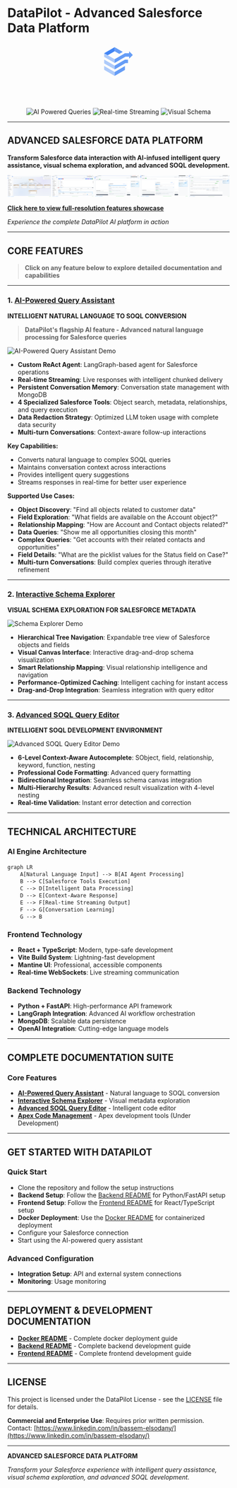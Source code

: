 # DataPilot - Advanced Salesforce Data Platform

<div align="center">
  <svg viewBox="0 0 24 24" fill="none" xmlns="http://www.w3.org/2000/svg" width="80" height="80">
    <polygon
      points="4.69 7.7 9.38 4.99 9.38 2.27 2.25 6.38 2.64 6.86 4.26 7.74 4.69 7.7"
      fill="#4285f4"
    />
    <path
      d="M9.38,17.36,2.25,13.25V10.66l7.13,4.12Zm0,1.77L2.25,15v2.6l7.13,4.12Zm0-8.71L4.69,7.7,2.25,6.38v2.5L9.38,13"
      fill="#aecbfa"
      fillRule="evenodd"
    />
    <path
      d="M9.38,21.73l7-4V15.1l-7,4m0-4.35,7-4h2.08v2.33H16.78l-7.4,4.29Zm0-1.77L16.79,8.7h2.44v1.36l2.51-2.51-2.51-2.5V6.37H16.36l-1.23.72-1.06.61L11.35,9.27l-2,1.15Z"
      fill="#669df6"
      fillRule="evenodd"
    />
    <polygon
      points="9.38 4.99 12.54 6.82 14.9 5.46 9.38 2.27 9.38 4.99"
      fill="#669df6"
      fillRule="evenodd"
    />
  </svg>
  
  <br><br>
  
<img src="https://img.shields.io/badge/🤖-AI%20POWERED%20QUERIES-FF6B6B?style=for-the-badge&logo=robot&logoColor=white" alt="AI Powered Queries"> <img src="https://img.shields.io/badge/⚡-REAL--TIME%20STREAMING-00D4AA?style=for-the-badge&logo=lightning&logoColor=white" alt="Real-time Streaming"> <img src="https://img.shields.io/badge/📊-VISUAL%20SCHEMA-4ECDC4?style=for-the-badge&logo=chart&logoColor=white" alt="Visual Schema">

</div>

---

## **ADVANCED SALESFORCE DATA PLATFORM**

**Transform Salesforce data interaction with AI-infused intelligent query assistance, visual schema exploration, and advanced SOQL development.**

![DataPilot AI Platform Features](imgs/general/combined-features-horizontal.png)

**[Click here to view full-resolution features showcase](imgs/general/combined-features-optimized.png)**

*Experience the complete DataPilot AI platform in action*

---

## **CORE FEATURES**

> **Click on any feature below to explore detailed documentation and capabilities**

---

### **1. [AI-Powered Query Assistant](docs/01-ai-powered-query-assistant.md)**
**INTELLIGENT NATURAL LANGUAGE TO SOQL CONVERSION**

> **DataPilot's flagship AI feature - Advanced natural language processing for Salesforce queries**

![AI-Powered Query Assistant Demo](imgs/ai-assistant/demo.gif)

- **Custom ReAct Agent**: LangGraph-based agent for Salesforce operations
- **Real-time Streaming**: Live responses with intelligent chunked delivery
- **Persistent Conversation Memory**: Conversation state management with MongoDB
- **4 Specialized Salesforce Tools**: Object search, metadata, relationships, and query execution
- **Data Redaction Strategy**: Optimized LLM token usage with complete data security
- **Multi-turn Conversations**: Context-aware follow-up interactions

**Key Capabilities:**
- Converts natural language to complex SOQL queries
- Maintains conversation context across interactions
- Provides intelligent query suggestions
- Streams responses in real-time for better user experience

**Supported Use Cases:**
- **Object Discovery**: "Find all objects related to customer data"
- **Field Exploration**: "What fields are available on the Account object?"
- **Relationship Mapping**: "How are Account and Contact objects related?"
- **Data Queries**: "Show me all opportunities closing this month"
- **Complex Queries**: "Get accounts with their related contacts and opportunities"
- **Field Details**: "What are the picklist values for the Status field on Case?"
- **Multi-turn Conversations**: Build complex queries through iterative refinement

---

### **2. [Interactive Schema Explorer](docs/02-interactive-schema-explorer.md)**
**VISUAL SCHEMA EXPLORATION FOR SALESFORCE METADATA**

![Schema Explorer Demo](imgs/schema-explorer/schema-tree-demo.gif)

- **Hierarchical Tree Navigation**: Expandable tree view of Salesforce objects and fields
- **Visual Canvas Interface**: Interactive drag-and-drop schema visualization
- **Smart Relationship Mapping**: Visual relationship intelligence and navigation
- **Performance-Optimized Caching**: Intelligent caching for instant access
- **Drag-and-Drop Integration**: Seamless integration with query editor

---

### **3. [Advanced SOQL Query Editor](docs/03-advanced-soql-query-editor.md)**
**INTELLIGENT SOQL DEVELOPMENT ENVIRONMENT**

![Advanced SOQL Query Editor Demo](imgs/soql-editor/advanced-soql-query-editor-demo.gif)

- **6-Level Context-Aware Autocomplete**: SObject, field, relationship, keyword, function, nesting
- **Professional Code Formatting**: Advanced query formatting
- **Bidirectional Integration**: Seamless schema canvas integration
- **Multi-Hierarchy Results**: Advanced result visualization with 4-level nesting
- **Real-time Validation**: Instant error detection and correction
---



## **TECHNICAL ARCHITECTURE**

### **AI Engine Architecture**
```mermaid
graph LR
    A[Natural Language Input] --> B[AI Agent Processing]
    B --> C[Salesforce Tools Execution]
    C --> D[Intelligent Data Processing]
    D --> E[Context-Aware Response]
    E --> F[Real-time Streaming Output]
    F --> G[Conversation Learning]
    G --> B
```

### **Frontend Technology**
- **React + TypeScript**: Modern, type-safe development
- **Vite Build System**: Lightning-fast development
- **Mantine UI**: Professional, accessible components
- **Real-time WebSockets**: Live streaming communication

### **Backend Technology**
- **Python + FastAPI**: High-performance API framework
- **LangGraph Integration**: Advanced AI workflow orchestration
- **MongoDB**: Scalable data persistence
- **OpenAI Integration**: Cutting-edge language models

---

## **COMPLETE DOCUMENTATION SUITE**

### **Core Features**
- **[AI-Powered Query Assistant](docs/01-ai-powered-query-assistant.md)** - Natural language to SOQL conversion
- **[Interactive Schema Explorer](docs/02-interactive-schema-explorer.md)** - Visual metadata exploration
- **[Advanced SOQL Query Editor](docs/03-advanced-soql-query-editor.md)** - Intelligent code editor
- **[Apex Code Management](docs/05-apex-code-management.md)** - Apex development tools (Under Development)

---

## **GET STARTED WITH DATAPILOT**

### **Quick Start**
- Clone the repository and follow the setup instructions
- **Backend Setup**: Follow the [Backend README](backend/README.md) for Python/FastAPI setup
- **Frontend Setup**: Follow the [Frontend README](dashboard/README.md) for React/TypeScript setup
- **Docker Deployment**: Use the [Docker README](docker/README.md) for containerized deployment
- Configure your Salesforce connection
- Start using the AI-powered query assistant

### **Advanced Configuration**
- **Integration Setup**: API and external system connections
- **Monitoring**: Usage monitoring

---

## **DEPLOYMENT & DEVELOPMENT DOCUMENTATION**
- **[Docker README](docker/README.md)** - Complete docker deployment guide
- **[Backend README](backend/README.md)** - Complete backend development guide
- **[Frontend README](dashboard/README.md)** - Complete frontend development guide

---

## **LICENSE**

This project is licensed under the DataPilot License - see the [LICENSE](../LICENSE) file for details.

**Commercial and Enterprise Use**: Requires prior written permission. Contact: [https://www.linkedin.com/in/bassem-elsodany/](https://www.linkedin.com/in/bassem-elsodany/)

---

<div align="left">

**ADVANCED SALESFORCE DATA PLATFORM**

*Transform your Salesforce experience with intelligent query assistance, visual schema exploration, and advanced SOQL development.*

</div>
